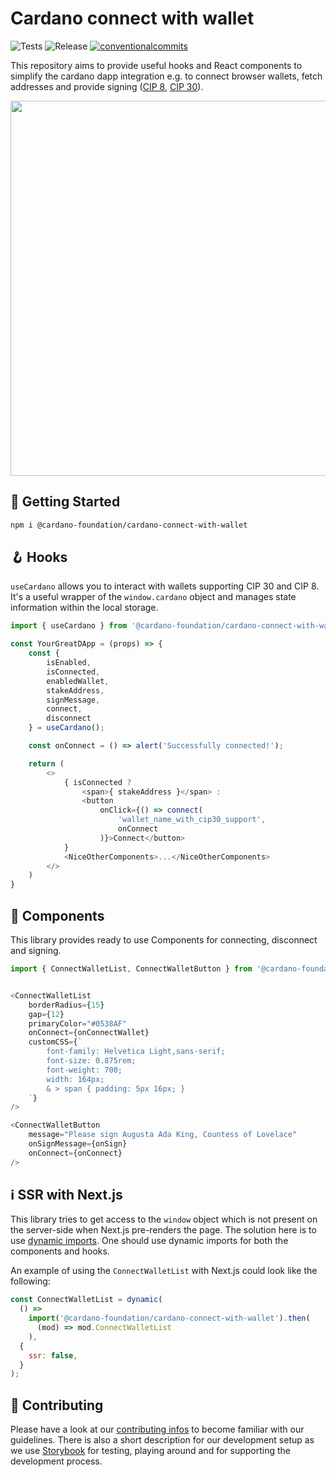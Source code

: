 # Cardano connect with wallet

<p align="left">
<img alt="Tests" src="https://img.shields.io/github/actions/workflow/status/cardano-foundation/cardano-connect-with-wallet/test.yml?label=Tests&style=for-the-badge" />
<img alt="Release" src="https://img.shields.io/github/actions/workflow/status/cardano-foundation/cardano-connect-with-wallet/release.yml?label=Release&style=for-the-badge" />
<a href="https://conventionalcommits.org"><img alt="conventionalcommits" src="https://img.shields.io/badge/Conventional%20Commits-1.0.0-%23FE5196?logo=conventionalcommits&style=for-the-badge" /></a>
</p>

This repository aims to provide useful hooks and React components to simplify the cardano dapp integration e.g. to connect browser wallets, fetch addresses and provide signing ([CIP 8](https://cips.cardano.org/cips/cip8/), [CIP 30](https://cips.cardano.org/cips/cip30/)).

<img src="https://user-images.githubusercontent.com/1525818/192223749-205be194-7707-4726-9ef1-72d0c2c7f903.gif" width="600" />

## 🚀 Getting Started

```zsh
npm i @cardano-foundation/cardano-connect-with-wallet
```

## 🪝 Hooks

`useCardano` allows you to interact with wallets supporting CIP 30 and CIP 8. It's a useful wrapper of the `window.cardano` object and manages state information within the local storage.

```js
import { useCardano } from '@cardano-foundation/cardano-connect-with-wallet';

const YourGreatDApp = (props) => {
    const { 
        isEnabled,
        isConnected,
        enabledWallet,
        stakeAddress,
        signMessage,
        connect,
        disconnect 
    } = useCardano();

    const onConnect = () => alert('Successfully connected!');

    return (
        <>
            { isConnected ?
                <span>{ stakeAddress }</span> :
                <button
                    onClick={() => connect(
                        'wallet_name_with_cip30_support',
                        onConnect
                    )}>Connect</button>
            }
            <NiceOtherComponents>...</NiceOtherComponents>
        </>
    )
}

```

## 🎨 Components

This library provides ready to use Components for connecting, disconnect and signing.

```js
import { ConnectWalletList, ConnectWalletButton } from '@cardano-foundation/cardano-connect-with-wallet';


<ConnectWalletList
    borderRadius={15}
    gap={12}
    primaryColor="#0538AF"
    onConnect={onConnectWallet}
    customCSS={`
        font-family: Helvetica Light,sans-serif;
        font-size: 0.875rem;
        font-weight: 700;
        width: 164px;
        & > span { padding: 5px 16px; }
    `}
/>

<ConnectWalletButton
    message="Please sign Augusta Ada King, Countess of Lovelace"
    onSignMessage={onSign}
    onConnect={onConnect}
/>
```

## ℹ️ SSR with Next.js

This library tries to get access to the `window` object which is not present on the server-side when Next.js pre-renders the page.
The solution here is to use [dynamic imports](https://nextjs.org/docs/advanced-features/dynamic-import).
One should use dynamic imports for both the components and hooks.

An example of using the `ConnectWalletList` with Next.js could look like the following:

```js
const ConnectWalletList = dynamic(
  () =>
    import('@cardano-foundation/cardano-connect-with-wallet').then(
      (mod) => mod.ConnectWalletList
    ),
  {
    ssr: false,
  }
);
```

## 💪 Contributing

Please have a look at our [contributing infos](CONTRIBUTING.md) to become familiar with our guidelines. There is also a short description for our development setup as we use [Storybook](https://storybook.js.org/) for testing, playing around and for supporting the development process.
